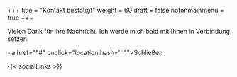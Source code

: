 +++
title = "Kontakt bestätigt"
weight = 60
draft = false
notonmainmenu = true
+++
  
Vielen Dank für Ihre Nachricht.
Ich werde mich bald mit Ihnen in Verbindung setzen.

<a href=""#" onclick="location.hash='''"">Schließen</a>

{{< socialLinks >}}
